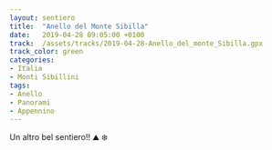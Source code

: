 ```yaml
---
layout: sentiero
title:  "Anello del Monte Sibilla"
date:   2019-04-28 09:05:00 +0100
track:  /assets/tracks/2019-04-28-Anello_del_monte_Sibilla.gpx
track_color: green
categories:
- Italia
- Monti Sibillini
tags:
- Anello
- Panorami
- Appennino
---
```


Un altro bel sentiero!! :mountain: :snowflake: